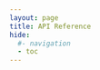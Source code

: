 ```yaml
---
layout: page
title: API Reference
hide:
  #- navigation
  - toc
---
```

<swagger-ui src="rest-api-swagger.json" />